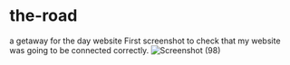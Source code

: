 # the-road
a getaway for the day website
First screenshot to check that my website was going to be connected correctly.
![Screenshot (98)](https://user-images.githubusercontent.com/99539947/178053368-0b3877c1-17b5-4c59-a9fb-435167f3cbc3.png)
